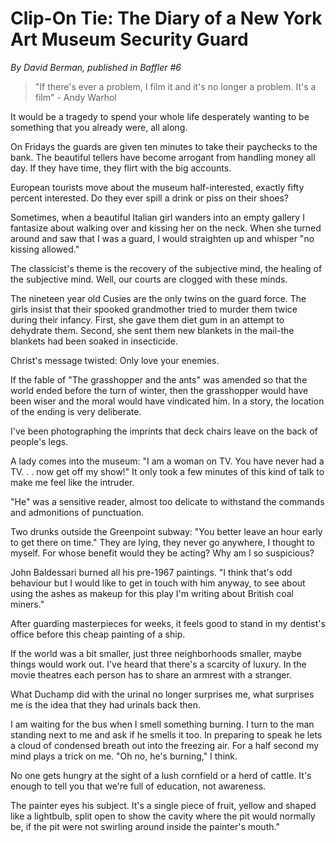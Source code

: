 Clip-On Tie: The Diary of a New York Art Museum Security Guard
==============================================================

_By David Berman, published in Baffler #6_

> "If there's ever a problem, I film it and it's no longer a problem. It's a film" - Andy Warhol
 
It would be a tragedy to spend your whole life desperately wanting to be something that you already were, all along. 

On Fridays the guards are given ten minutes to take their paychecks to the bank. The beautiful tellers have become arrogant from handling money all day. If they have time, they flirt with the big accounts. 

European tourists move about the museum half-interested, exactly fifty percent interested. Do they ever spill a drink or piss on their shoes? 

Sometimes, when a beautiful Italian girl wanders into an empty gallery I fantasize about walking over and kissing her on the neck. When she turned around and saw that I was a guard, I would straighten up and whisper "no kissing allowed." 

The classicist's theme is the recovery of the subjective mind, the healing of the subjective mind. Well, our courts are clogged with these minds. 

The nineteen year old Cusies are the only twins on the guard force. The girls insist that their spooked grandmother tried to murder them twice during their infancy. First, she gave them diet gum in an attempt to dehydrate them. Second, she sent them new blankets in the mail-the blankets had been soaked in insecticide. 

Christ's message twisted: Only love your enemies. 

If the fable of "The grasshopper and the ants" was amended so that the world ended before the turn of winter, then the grasshopper would have been wiser and the moral would have vindicated him. In a story, the location of the ending is very deliberate. 

I've been photographing the imprints that deck chairs leave on the back of people's legs. 

A lady comes into the museum: "I am a woman on TV. You have never had a TV. . . now get off my show!" It only took a few minutes of this kind of talk to make me feel like the intruder. 

"He" was a sensitive reader, almost too delicate to withstand the commands and admonitions of punctuation. 

Two drunks outside the Greenpoint subway: "You better leave an hour early to get there on time." They are lying, they never go anywhere, I thought to myself. For whose benefit would they be acting? Why am I so suspicious? 

John Baldessari burned all his pre-1967 paintings. "I think that's odd behaviour but I would like to get in touch with him anyway, to see about using the ashes as makeup for this play I'm writing about British coal miners." 

After guarding masterpieces for weeks, it feels good to stand in my dentist's office before this cheap painting of a ship. 

If the world was a bit smaller, just three neighborhoods smaller, maybe things would work out. I've heard that there's a scarcity of luxury. In the movie theatres each person has to share an armrest with a stranger. 

What Duchamp did with the urinal no longer surprises me, what surprises me is the idea that they had urinals back then. 

I am waiting for the bus when I smell something burning. I turn to the man standing next to me and ask if he smells it too. In preparing to speak he lets a cloud of condensed breath out into the freezing air. For a half second my mind plays a trick on me. "Oh no, he's burning," I think. 

No one gets hungry at the sight of a lush cornfield or a herd of cattle. It's enough to tell you that we're full of education, not awareness. 

The painter eyes his subject. It's a single piece of fruit, yellow and shaped like a lightbulb, split open to show the cavity where the pit would normally be, if the pit were not swirling around inside the painter's mouth."